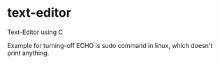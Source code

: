 # text-editor
Text-Editor using C

Example for turning-off ECHO is sudo command in linux, which doesn't print anything.
